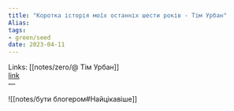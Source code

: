 ```yaml
---
title: "Коротка історія моїх останніх шести років - Тім Урбан"
Alias: 
tags:
- green/seed
date: 2023-04-11
---
```

Links:   [[notes/zero/@ Тім Урбан]]  
[link](https://waitbutwhy.com/2023/02/last-six-years.html)  
—

![[notes/бути блогером#Найцікавіше]]

